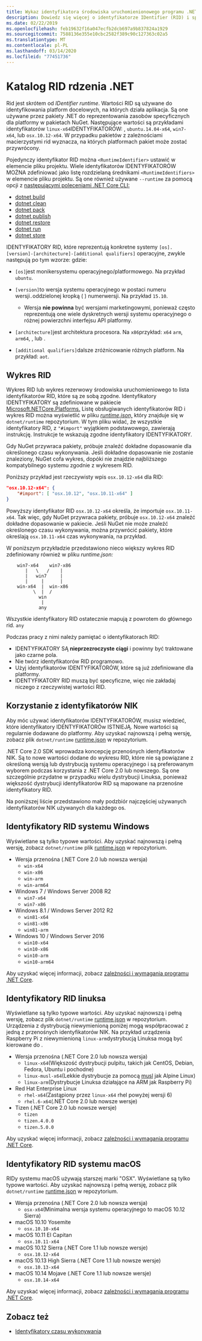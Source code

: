 ```yaml
---
title: Wykaz identyfikatora środowiska uruchomienionowego programu .NET Core (RID)
description: Dowiedz się więcej o identyfikatorze IDentifier (RID) i sposobie użycia identyfikatorów RID w ustonach .NET Core.
ms.date: 02/22/2019
ms.openlocfilehash: feb19632f16a047ecfb2dcb697a9b837824a1929
ms.sourcegitcommit: 7588136e355e10cbc2582f389c90c127363c02a5
ms.translationtype: MT
ms.contentlocale: pl-PL
ms.lasthandoff: 03/14/2020
ms.locfileid: "77451736"
---
```

# <a name="net-core-rid-catalog"></a>Katalog RID rdzenia .NET

Rid jest skrótem od *IDentifier runtime*. Wartości RID są używane do identyfikowania platform docelowych, na których działa aplikacja.
Są one używane przez pakiety .NET do reprezentowania zasobów specyficznych dla platformy w pakietach NuGet. Następujące wartości są przykładami identyfikatorów `linux-x64`IDENTYFIKATORÓW: , `ubuntu.14.04-x64`, `win7-x64`, lub `osx.10.12-x64`.
W przypadku pakietów z zależnościami macierzystymi rid wyznacza, na których platformach pakiet może zostać przywrócony.

Pojedynczy identyfikator RID można `<RuntimeIdentifier>` ustawić w elemencie pliku projektu. Wiele identyfikatorów IDENTYFIKATORÓW MOŻNA zdefiniować jako listę rozdzielaną średnikami `<RuntimeIdentifiers>` w elemencie pliku projektu. Są one również używane `--runtime` za pomocą opcji z [następującymi poleceniami .NET Core CLI:](./tools/index.md)

- [dotnet build](./tools/dotnet-build.md)
- [dotnet clean](./tools/dotnet-clean.md)
- [dotnet pack](./tools/dotnet-pack.md)
- [dotnet publish](./tools/dotnet-publish.md)
- [dotnet restore](./tools/dotnet-restore.md)
- [dotnet run](./tools/dotnet-run.md)
- [dotnet store](./tools/dotnet-store.md)

IDENTYFIKATORY RID, które reprezentują konkretne systemy `[os].[version]-[architecture]-[additional qualifiers]` operacyjne, zwykle następują po tym wzorze: gdzie:

- `[os]`jest monikersystemu operacyjnego/platformowego. Na przykład `ubuntu`.

- `[version]`to wersja systemu operacyjnego w postaci numeru wersji`.`oddzielonej kropką ( ) numerwersji. Na przykład `15.10`.

  - Wersja **nie powinna** być wersjami marketingowymi, ponieważ często reprezentują one wiele dyskretnych wersji systemu operacyjnego o różnej powierzchni interfejsu API platformy.

- `[architecture]`jest architektura procesora. Na `x86`przykład: `x64` `arm`, `arm64`, , lub .

- `[additional qualifiers]`dalsze zróżnicowanie różnych platform. Na przykład: `aot`.

## <a name="rid-graph"></a>Wykres RID

Wykres RID lub wykres rezerwowy środowiska uruchomieniowego to lista identyfikatorów RID, które są ze sobą zgodne. Identyfikatory IDENTYFIKATORY są zdefiniowane w pakiecie [Microsoft.NETCore.Platforms.](https://www.nuget.org/packages/Microsoft.NETCore.Platforms/) Listę obsługiwanych identyfikatorów RID i wykres RID można wyświetlić w pliku [*runtime.json,*](https://github.com/dotnet/runtime/blob/master/src/libraries/pkg/Microsoft.NETCore.Platforms/runtime.json) który znajduje się w `dotnet/runtime` repozytorium. W tym pliku widać, że wszystkie identyfikatory RID, z `"#import"` wyjątkiem podstawowego, zawierają instrukcję. Instrukcje te wskazują zgodne identyfikatory IDENTYFIKATORY.

Gdy NuGet przywraca pakiety, próbuje znaleźć dokładne dopasowanie dla określonego czasu wykonywania.
Jeśli dokładne dopasowanie nie zostanie znaleziony, NuGet cofa wykres, dopóki nie znajdzie najbliższego kompatybilnego systemu zgodnie z wykresem RID.

Poniższy przykład jest rzeczywisty wpis `osx.10.12-x64` dla RID:

```json
"osx.10.12-x64": {
    "#import": [ "osx.10.12", "osx.10.11-x64" ]
}
```

Powyższy identyfikator RID `osx.10.12-x64` określa, że importuje `osx.10.11-x64`. Tak więc, gdy NuGet przywraca pakiety, próbuje `osx.10.12-x64` znaleźć dokładne dopasowanie w pakiecie. Jeśli NuGet nie może znaleźć określonego czasu wykonywania, można przywrócić pakiety, które określają `osx.10.11-x64` czas wykonywania, na przykład.

W poniższym przykładzie przedstawiono nieco większy wykres RID zdefiniowany również w pliku *runtime.json:*

```
    win7-x64    win7-x86
       |   \   /    |
       |   win7     |
       |     |      |
    win-x64  |  win-x86
          \  |  /
            win
             |
            any
```

Wszystkie identyfikatory RID ostatecznie mapują z powrotem do głównego rid. `any`

Podczas pracy z nimi należy pamiętać o identyfikatorach RID:

- IDENTYFIKATORY SĄ **nieprzezroczyste ciągi** i powinny być traktowane jako czarne pola.
- Nie twórz identyfikatorów RID programowo.
- Użyj identyfikatorów IDENTYFIKATORÓW, które są już zdefiniowane dla platformy.
- IDENTYFIKATORY RID muszą być specyficzne, więc nie zakładaj niczego z rzeczywistej wartości RID.

## <a name="using-rids"></a>Korzystanie z identyfikatorów NIK

Aby móc używać identyfikatorów IDENTYFIKATORÓW, musisz wiedzieć, które identyfikatory IDENTYFIKATORÓw ISTNIEJĄ. Nowe wartości są regularnie dodawane do platformy.
Aby uzyskać najnowszą i pełną wersję, zobacz plik `dotnet/runtime` [runtime.json](https://github.com/dotnet/runtime/blob/master/src/libraries/pkg/Microsoft.NETCore.Platforms/runtime.json) w repozytorium.

.NET Core 2.0 SDK wprowadza koncepcję przenośnych identyfikatorów NIK. Są to nowe wartości dodane do wykresu RID, które nie są powiązane z określoną wersją lub dystrybucją systemu operacyjnego i są preferowanym wyborem podczas korzystania z .NET Core 2.0 lub nowszego. Są one szczególnie przydatne w przypadku wielu dystrybucji Linuksa, ponieważ większość dystrybucji identyfikatorów RID są mapowane na przenośne identyfikatory RID.

Na poniższej liście przedstawiono mały podzbiór najczęściej używanych identyfikatorów NIK używanych dla każdego os.

## <a name="windows-rids"></a>Identyfikatory RID systemu Windows

Wyświetlane są tylko typowe wartości. Aby uzyskać najnowszą i pełną wersję, zobacz `dotnet/runtime` plik [runtime.json](https://github.com/dotnet/runtime/blob/master/src/libraries/pkg/Microsoft.NETCore.Platforms/runtime.json) w repozytorium.

- Wersja przenośna (.NET Core 2.0 lub nowsza wersja)
  - `win-x64`
  - `win-x86`
  - `win-arm`
  - `win-arm64`
- Windows 7 / Windows Server 2008 R2
  - `win7-x64`
  - `win7-x86`
- Windows 8.1 / Windows Server 2012 R2
  - `win81-x64`
  - `win81-x86`
  - `win81-arm`
- Windows 10 / Windows Server 2016
  - `win10-x64`
  - `win10-x86`
  - `win10-arm`
  - `win10-arm64`

Aby uzyskać więcej informacji, zobacz [zależności i wymagania programu .NET Core](install/dependencies.md?pivots=os-windows).

## <a name="linux-rids"></a>Identyfikatory RID linuksa

Wyświetlane są tylko typowe wartości. Aby uzyskać najnowszą i pełną wersję, zobacz plik `dotnet/runtime` [runtime.json](https://github.com/dotnet/runtime/blob/master/src/libraries/pkg/Microsoft.NETCore.Platforms/runtime.json) w repozytorium. Urządzenia z dystrybucją niewymienioną poniżej mogą współpracować z jedną z przenośnych identyfikatorów NIK. Na przykład urządzenia Raspberry Pi z niewymienioną `linux-arm`dystrybucją Linuksa mogą być kierowane do .

- Wersja przenośna (.NET Core 2.0 lub nowsza wersja)
  - `linux-x64`(Większość dystrybucji pulpitu, takich jak CentOS, Debian, Fedora, Ubuntu i pochodne)
  - `linux-musl-x64`(Lekkie dystrybucje za pomocą [musl](https://wiki.musl-libc.org/projects-using-musl.html) jak Alpine Linux)
  - `linux-arm`(Dystrybucje Linuksa działające na ARM jak Raspberry Pi)
- Red Hat Enterprise Linux
  - `rhel-x64`(Zastąpiony przez `linux-x64` rhel powyżej wersji 6)
  - `rhel.6-x64`(.NET Core 2.0 lub nowsze wersje)
- Tizen (.NET Core 2.0 lub nowsze wersje)
  - `tizen`
  - `tizen.4.0.0`
  - `tizen.5.0.0`

Aby uzyskać więcej informacji, zobacz [zależności i wymagania programu .NET Core](install/dependencies.md?pivots=os-linux).

## <a name="macos-rids"></a>Identyfikatory RID systemu macOS

RIDy systemu macOS używają starszej marki "OSX". Wyświetlane są tylko typowe wartości. Aby uzyskać najnowszą i pełną wersję, zobacz plik `dotnet/runtime` [runtime.json](https://github.com/dotnet/runtime/blob/master/src/libraries/pkg/Microsoft.NETCore.Platforms/runtime.json) w repozytorium.

- Wersja przenośna (.NET Core 2.0 lub nowsza wersja)
  - `osx-x64`(Minimalna wersja systemu operacyjnego to macOS 10.12 Sierra)
- macOS 10.10 Yosemite
  - `osx.10.10-x64`
- macOS 10.11 El Capitan
  - `osx.10.11-x64`
- macOS 10.12 Sierra (.NET Core 1.1 lub nowsze wersje)
  - `osx.10.12-x64`
- macOS 10.13 High Sierra (.NET Core 1.1 lub nowsze wersje)
  - `osx.10.13-x64`
- macOS 10.14 Mojave (.NET Core 1.1 lub nowsze wersje)
  - `osx.10.14-x64`

Aby uzyskać więcej informacji, zobacz [zależności i wymagania programu .NET Core](install/dependencies.md?pivots=os-macos).

## <a name="see-also"></a>Zobacz też

- [Identyfikatory czasu wykonywania](https://github.com/dotnet/runtime/blob/master/src/libraries/pkg/Microsoft.NETCore.Platforms/readme.md)
